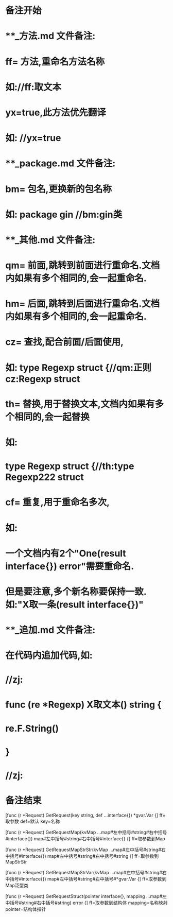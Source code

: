 # 备注开始
# **_方法.md 文件备注:
# ff= 方法,重命名方法名称
# 如://ff:取文本
#
# yx=true,此方法优先翻译
# 如: //yx=true


# **_package.md 文件备注:
# bm= 包名,更换新的包名称 
# 如: package gin //bm:gin类


# **_其他.md 文件备注:
# qm= 前面,跳转到前面进行重命名.文档内如果有多个相同的,会一起重命名.
# hm= 后面,跳转到后面进行重命名.文档内如果有多个相同的,会一起重命名.
# cz= 查找,配合前面/后面使用,
# 如: type Regexp struct {//qm:正则 cz:Regexp struct
#
# th= 替换,用于替换文本,文档内如果有多个相同的,会一起替换
# 如:
# type Regexp struct {//th:type Regexp222 struct
#
# cf= 重复,用于重命名多次,
# 如: 
# 一个文档内有2个"One(result interface{}) error"需要重命名.
# 但是要注意,多个新名称要保持一致. 如:"X取一条(result interface{})"


# **_追加.md 文件备注:
# 在代码内追加代码,如:
# //zj:
# func (re *Regexp) X取文本() string { 
#    re.F.String()
# }
# //zj:
# 备注结束

[func (r *Request) GetRequest(key string, def ...interface{}) *gvar.Var {]
ff=取参数
def=默认
key=名称

[func (r *Request) GetRequestMap(kvMap ...map#左中括号#string#右中括号#interface{}) map#左中括号#string#右中括号#interface{} {]
ff=取参数到Map

[func (r *Request) GetRequestMapStrStr(kvMap ...map#左中括号#string#右中括号#interface{}) map#左中括号#string#右中括号#string {]
ff=取参数到MapStrStr

[func (r *Request) GetRequestMapStrVar(kvMap ...map#左中括号#string#右中括号#interface{}) map#左中括号#string#右中括号#*gvar.Var {]
ff=取参数到Map泛型类

[func (r *Request) GetRequestStruct(pointer interface{}, mapping ...map#左中括号#string#右中括号#string) error {]
ff=取参数到结构体
mapping=名称映射
pointer=结构体指针
